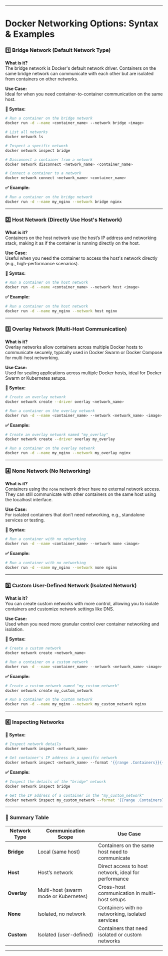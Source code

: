 
---

# **Docker Networking Options: Syntax & Examples**

### **1️⃣ Bridge Network (Default Network Type)**  
**What is it?**  
The bridge network is Docker's default network driver. Containers on the same bridge network can communicate with each other but are isolated from containers on other networks.

**Use Case:**  
Ideal for when you need container-to-container communication on the same host.

**📌 Syntax:**
```bash
# Run a container on the bridge network
docker run -d --name <container_name> --network bridge <image>

# List all networks
docker network ls

# Inspect a specific network
docker network inspect bridge

# Disconnect a container from a network
docker network disconnect <network_name> <container_name>

# Connect a container to a network
docker network connect <network_name> <container_name>
```

**✅ Example:**
```bash
# Run a container on the bridge network
docker run -d --name my_nginx --network bridge nginx
```

---

### **2️⃣ Host Network (Directly Use Host's Network)**  
**What is it?**  
Containers on the host network use the host’s IP address and networking stack, making it as if the container is running directly on the host.

**Use Case:**  
Useful when you need the container to access the host's network directly (e.g., high-performance scenarios).

**📌 Syntax:**
```bash
# Run a container on the host network
docker run -d --name <container_name> --network host <image>
```

**✅ Example:**
```bash
# Run a container on the host network
docker run -d --name my_nginx --network host nginx
```

---

### **3️⃣ Overlay Network (Multi-Host Communication)**  
**What is it?**  
Overlay networks allow containers across multiple Docker hosts to communicate securely, typically used in Docker Swarm or Docker Compose for multi-host networking.

**Use Case:**  
Used for scaling applications across multiple Docker hosts, ideal for Docker Swarm or Kubernetes setups.

**📌 Syntax:**
```bash
# Create an overlay network
docker network create --driver overlay <network_name>

# Run a container on the overlay network
docker run -d --name <container_name> --network <network_name> <image>
```

**✅ Example:**
```bash
# Create an overlay network named "my_overlay"
docker network create --driver overlay my_overlay

# Run a container on the overlay network
docker run -d --name my_nginx --network my_overlay nginx
```

---

### **4️⃣ None Network (No Networking)**  
**What is it?**  
Containers using the `none` network driver have no external network access. They can still communicate with other containers on the same host using the localhost interface.

**Use Case:**  
For isolated containers that don’t need networking, e.g., standalone services or testing.

**📌 Syntax:**
```bash
# Run a container with no networking
docker run -d --name <container_name> --network none <image>
```

**✅ Example:**
```bash
# Run a container with no networking
docker run -d --name my_nginx --network none nginx
```

---

### **5️⃣ Custom User-Defined Network (Isolated Network)**  
**What is it?**  
You can create custom networks with more control, allowing you to isolate containers and customize network settings like DNS.

**Use Case:**  
Used when you need more granular control over container networking and isolation.

**📌 Syntax:**
```bash
# Create a custom network
docker network create <network_name>

# Run a container on a custom network
docker run -d --name <container_name> --network <network_name> <image>
```

**✅ Example:**
```bash
# Create a custom network named "my_custom_network"
docker network create my_custom_network

# Run a container on the custom network
docker run -d --name my_nginx --network my_custom_network nginx
```

---

### **6️⃣ Inspecting Networks**  
**📌 Syntax:**
```bash
# Inspect network details
docker network inspect <network_name>

# Get container's IP address in a specific network
docker network inspect <network_name> --format '{{range .Containers}}{{.Name}}: {{.IPv4Address}}{{end}}'
```

**✅ Example:**
```bash
# Inspect the details of the "bridge" network
docker network inspect bridge

# Get the IP address of a container in the "my_custom_network"
docker network inspect my_custom_network --format '{{range .Containers}}{{.Name}}: {{.IPv4Address}}{{end}}'
```

---

### **📌 Summary Table**

| Network Type     | Communication Scope                | Use Case                                       |
|------------------|------------------------------------|------------------------------------------------|
| **Bridge**       | Local (same host)                  | Containers on the same host need to communicate |
| **Host**         | Host’s network                     | Direct access to host network, ideal for performance |
| **Overlay**      | Multi-host (swarm mode or Kubernetes) | Cross-host communication in multi-host setups  |
| **None**         | Isolated, no network               | Containers with no networking, isolated services |
| **Custom**       | Isolated (user-defined)            | Containers that need isolated or custom networks |

---

